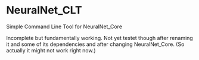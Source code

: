 # NeuralNet_CLT
 Simple Command Line Tool for NeuralNet_Core

Incomplete but fundamentally working.
Not yet testet though after renaming it and some of its dependencies and after changing NeuralNet_Core.
(So actually it might not work right now.)
